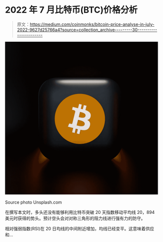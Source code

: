 # 2022 年 7 月比特币(BTC)价格分析

> 原文：<https://medium.com/coinmonks/bitcoin-price-analyse-in-july-2022-9627d25766a4?source=collection_archive---------30----------------------->

![](img/8c1eb3be8544494e4121ddacddf49055.png)

Source photo Unsplash.com

在撰写本文时，多头还没有能够利用比特币突破 20 天指数移动平均线 20，894 美元时获得的势头。预计空头会对对称三角形的阻力线进行强有力的防守。

相对强弱指数(RSI)在 20 日均线的中间附近增加，均线已经变平。这意味着供应和…